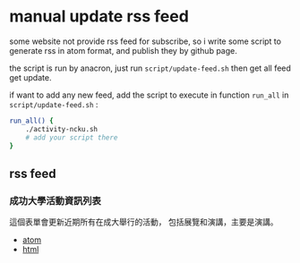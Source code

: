 # manual update rss feed
some website not provide rss feed for subscribe,
so i write some script to generate rss in atom format,
and publish they by github page.

the script is run by anacron,
just run `script/update-feed.sh` 
then get all feed get update.

if want to add any new feed,
add the script to execute 
in function `run_all` in `script/update-feed.sh` :

```sh
run_all() {
    ./activity-ncku.sh
    # add your script there
}
```

## rss feed

### 成功大學活動資訊列表
這個表單會更新近期所有在成大舉行的活動，
包括展覽和演講，主要是演講。

* [atom](http://gholk.github.io/feed/activity-ncku.xml)
* [html](http://activity.ncku.edu.tw)


